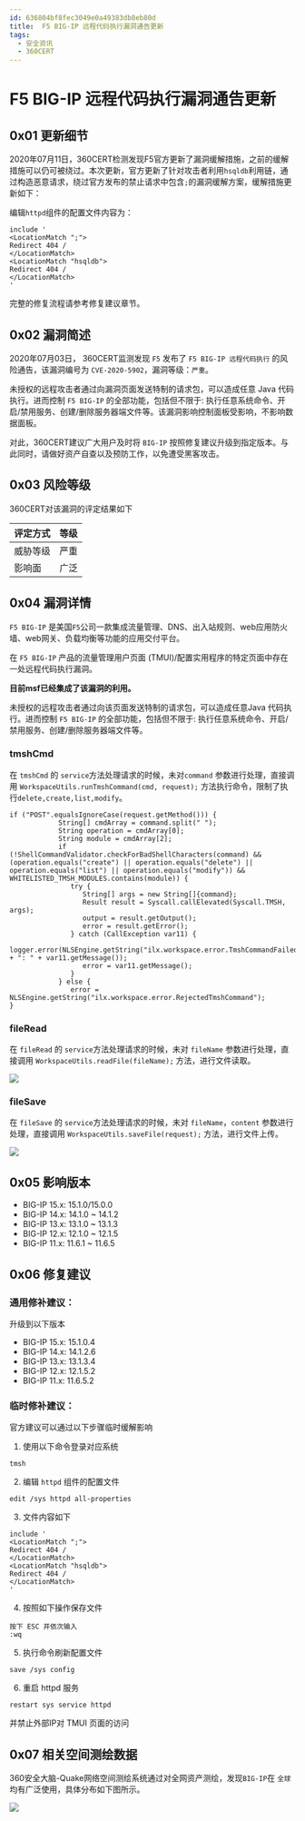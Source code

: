 ```yaml
---
id: 636804bf8fec3049e0a49383db8eb80d
title:  F5 BIG-IP 远程代码执行漏洞通告更新
tags: 
  - 安全资讯
  - 360CERT
---
```


#  F5 BIG-IP 远程代码执行漏洞通告更新

0x01 更新细节
---------


2020年07月11日，360CERT检测发现F5官方更新了漏洞缓解措施，之前的缓解措施可以仍可被绕过。本次更新，官方更新了针对攻击者利用`hsqldb`利用链，通过构造恶意请求，绕过官方发布的禁止请求中包含`;`的漏洞缓解方案，缓解措施更新如下：


编辑`httpd`组件的配置文件内容为：



```
include '
<LocationMatch ";">
Redirect 404 /
</LocationMatch>
<LocationMatch "hsqldb">
Redirect 404 /
</LocationMatch>
'

```
完整的修复流程请参考修复建议章节。


0x02 漏洞简述
---------


2020年07月03日， 360CERT监测发现 `F5` 发布了 `F5 BIG-IP 远程代码执行` 的风险通告，该漏洞编号为 `CVE-2020-5902`，漏洞等级：`严重`。


未授权的远程攻击者通过向漏洞页面发送特制的请求包，可以造成任意 Java 代码执行。进而控制 `F5 BIG-IP` 的全部功能，包括但不限于: 执行任意系统命令、开启/禁用服务、创建/删除服务器端文件等。该漏洞影响控制面板受影响，不影响数据面板。


对此，360CERT建议广大用户及时将 `BIG-IP` 按照修复建议升级到指定版本。与此同时，请做好资产自查以及预防工作，以免遭受黑客攻击。


0x03 风险等级
---------


360CERT对该漏洞的评定结果如下




| 评定方式 | 等级 |
| --- | --- |
| 威胁等级 | 严重 |
| 影响面 | 广泛 |


0x04 漏洞详情
---------


`F5 BIG-IP` 是美国`F5`公司一款集成流量管理、DNS、出入站规则、web应用防火墙、web网关、负载均衡等功能的应用交付平台。


在 `F5 BIG-IP` 产品的流量管理用户页面 (TMUI)/配置实用程序的特定页面中存在一处远程代码执行漏洞。


**目前msf已经集成了该漏洞的利用。**


未授权的远程攻击者通过向该页面发送特制的请求包，可以造成任意Java 代码执行。进而控制 `F5 BIG-IP` 的全部功能，包括但不限于: 执行任意系统命令、开启/禁用服务、创建/删除服务器端文件等。


### tmshCmd


在 `tmshCmd` 的 `service`方法处理请求的时候，未对`command` 参数进行处理，直接调用 `WorkspaceUtils.runTmshCommand(cmd, request);` 方法执行命令，限制了执行`delete,create,list,modify`。



```
if ("POST".equalsIgnoreCase(request.getMethod())) {
            String[] cmdArray = command.split(" ");
            String operation = cmdArray[0];
            String module = cmdArray[2];
            if (!ShellCommandValidator.checkForBadShellCharacters(command) && (operation.equals("create") || operation.equals("delete") || operation.equals("list") || operation.equals("modify")) && WHITELISTED_TMSH_MODULES.contains(module)) {
               try {
                  String[] args = new String[]{command};
                  Result result = Syscall.callElevated(Syscall.TMSH, args);
                  output = result.getOutput();
                  error = result.getError();
               } catch (CallException var11) {
                  logger.error(NLSEngine.getString("ilx.workspace.error.TmshCommandFailed") + ": " + var11.getMessage());
                  error = var11.getMessage();
               }
            } else {
               error = NLSEngine.getString("ilx.workspace.error.RejectedTmshCommand");
}

```

### fileRead


在 `fileRead` 的 `service`方法处理请求的时候，未对 `fileName` 参数进行处理，直接调用 `WorkspaceUtils.readFile(fileName);` 方法，进行文件读取。


![](https://p403.ssl.qhimgs4.com/t012eb9458ea0ce3358.jpeg)


### fileSave


在 `fileSave` 的 `service`方法处理请求的时候，未对 `fileName`，`content` 参数进行处理，直接调用 `WorkspaceUtils.saveFile(request);` 方法，进行文件上传。


![](https://p403.ssl.qhimgs4.com/t01222ece7588923c25.jpeg)


0x05 影响版本
---------


* BIG-IP 15.x: 15.1.0/15.0.0
* BIG-IP 14.x: 14.1.0 ~ 14.1.2
* BIG-IP 13.x: 13.1.0 ~ 13.1.3
* BIG-IP 12.x: 12.1.0 ~ 12.1.5
* BIG-IP 11.x: 11.6.1 ~ 11.6.5


0x06 修复建议
---------


### 通用修补建议：


升级到以下版本


* BIG-IP 15.x: 15.1.0.4
* BIG-IP 14.x: 14.1.2.6
* BIG-IP 13.x: 13.1.3.4
* BIG-IP 12.x: 12.1.5.2
* BIG-IP 11.x: 11.6.5.2


### 临时修补建议：


官方建议可以通过以下步骤临时缓解影响


1) 使用以下命令登录对应系统



```
tmsh

```
2) 编辑 `httpd` 组件的配置文件



```
edit /sys httpd all-properties

```
3) 文件内容如下



```
include '
<LocationMatch ";">
Redirect 404 /
</LocationMatch>
<LocationMatch "hsqldb">
Redirect 404 /
</LocationMatch>
'

```
4) 按照如下操作保存文件



```
按下 ESC 并依次输入
:wq

```
5) 执行命令刷新配置文件



```
save /sys config

```
6) 重启 httpd 服务



```
restart sys service httpd

```
并禁止外部IP对 TMUI 页面的访问


0x07 相关空间测绘数据
-------------


360安全大脑-Quake网络空间测绘系统通过对全网资产测绘，发现`BIG-IP`在 `全球` 均有广泛使用，具体分布如下图所示。


![](https://p403.ssl.qhimgs4.com/t01592fa350ab525dab.jpeg)



